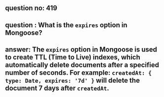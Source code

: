
      
## question no: 419

## question : What is the `expires` option in Mongoose?

## answer: The `expires` option in Mongoose is used to create TTL (Time to Live) indexes, which automatically delete documents after a specified number of seconds. For example: `createdAt: { type: Date, expires: '7d' }` will delete the document 7 days after `createdAt`.
      